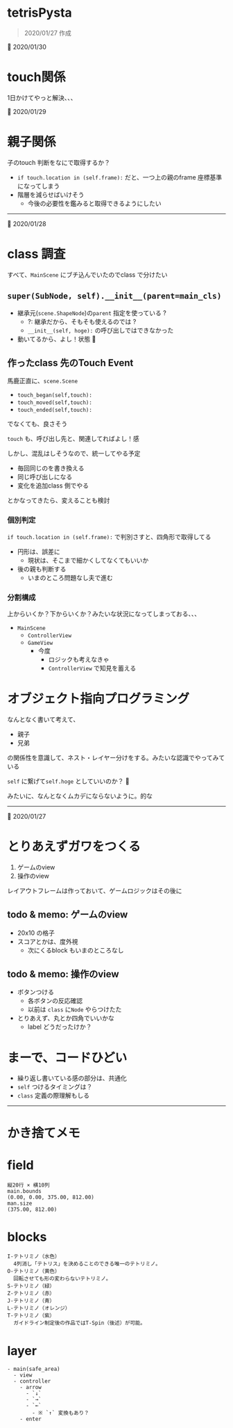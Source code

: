# tetrisPysta

> 2020/01/27 作成


📝 2020/01/30

# touch関係

1日かけてやっと解決、、、



📝 2020/01/29
# 親子関係

子のtouch 判断をなにで取得するか？

- `if touch.location in (self.frame):` だと、一つ上の親のframe 座標基準になってしまう
- 階層を減らせばいけそう
	- 今後の必要性を鑑みると取得できるようにしたい


---

📝 2020/01/28

# class 調査

すべて、`MainScene` にブチ込んでいたのでclass で分けたい


## `super(SubNode, self).__init__(parent=main_cls)`

- 継承元(`scene.ShapeNode`)の`parent` 指定を使っている ?
	- ?: 継承だから、そもそも使えるのでは ?
	- `__init__(self, hoge):` の呼び出しではできなかった
- 動いてるから、よし！状態 🤗

## 作ったclass 先のTouch Event

馬鹿正直に、`scene.Scene` 

- `touch_began(self,touch):`
- `touch_moved(self,touch):`
- `touch_ended(self,touch):`

でなくても、良さそう


`touch` も、呼び出し先と、関連してればよし！感


しかし、混乱はしそうなので、統一してやる予定

- 毎回同じのを書き換える
- 同じ呼び出しになる
- 変化を追加class 側でやる


とかなってきたら、変えることも検討

### 個別判定

`if touch.location in (self.frame):` で判別さすと、四角形で取得してる

- 円形は、誤差に
	- 現状は、そこまで細かくしてなくてもいいか
- 後の親も判断する
	- いまのところ問題なし夫で進む


### 分割構成

上からいくか？下からいくか？みたいな状況になってしまっておる、、、



- `MainScene`
	- `ControllerView`
	- `GameView`
		- 今度
			- ロジックも考えなきゃ
			- `ControllerView` で知見を蓄える






# オブジェクト指向プログラミング

なんとなく書いて考えて、

- 親子
- 兄弟

の関係性を意識して、ネスト・レイヤー分けをする。みたいな認識でやってみている

`self` に繋げて`self.hoge` としていいのか？ 🤔


みたいに、なんとなくムカデにならないように。的な


---
📝 2020/01/27

# とりあえずガワをつくる

1) ゲームのview
1) 操作のview

レイアウトフレームは作っておいて、ゲームロジックはその後に


## todo & memo: ゲームのview
- 20x10 の格子
- スコアとかは、度外視
	- 次にくるblock もいまのところなし



## todo & memo: 操作のview
- ボタンつける
	- 各ボタンの反応確認
	- 以前は `class` に`Node` やらつけたた
- とりあえず、丸とか四角でいいかな
	- label どうだったけか？


# まーで、コードひどい

- 繰り返し書いている感の部分は、共通化
- `self` つけるタイミングは？
- `class` 定義の際理解もしる

---
# かき捨てメモ

# field
```
縦20行 × 横10列
main.bounds
(0.00, 0.00, 375.00, 812.00)
man.size
(375.00, 812.00)
```


# blocks

```
I-テトリミノ（水色）
  4列消し「テトリス」を決めることのできる唯一のテトリミノ。
O-テトリミノ（黄色）
  回転させても形の変わらないテトリミノ。
S-テトリミノ（緑）
Z-テトリミノ（赤）
J-テトリミノ（青）
L-テトリミノ（オレンジ）
T-テトリミノ（紫）
  ガイドライン制定後の作品ではT-Spin（後述）が可能。
```


# layer

```
- main(safe_area)
  - view
  - controller
    - arrow
      - `↓`
      - `→`
      - `←`
        - ※ `↑` 変換もあり？
    - enter
```
